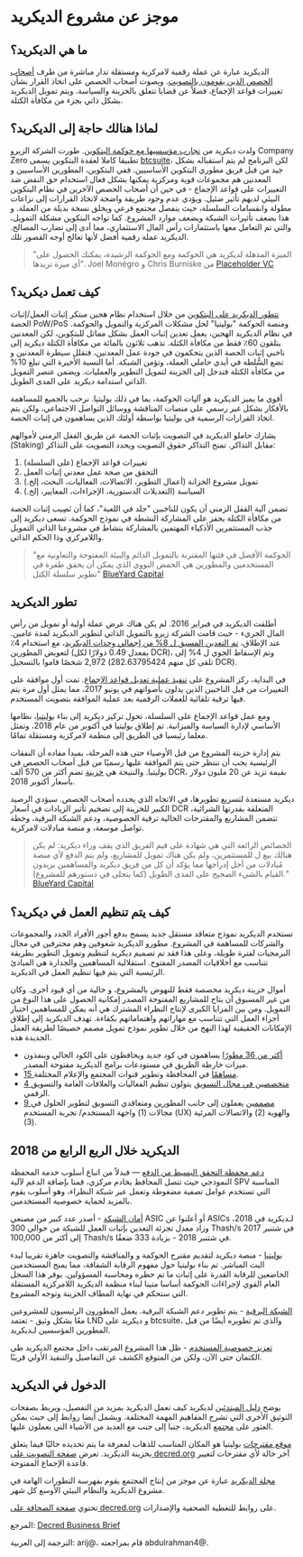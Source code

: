 # موجز عن مشروع الديكريد

## ما هي الديكريد؟

الديكريد عبارة عن عملة رقمية لامركزية ومستقلة تدار مباشرة من طرف [أصحاب الحصص الذين يقومون بالتصويت](https://docs.decred.org/governance/overview/). ويصوت أصحاب الحصص على اتخاذ القرار بشأن تغييرات قواعد الإجماع، فضلاً عن قضايا تتعلق بالخزينة والسياسة. ويتم تمويل الديكريد بشكل ذاتي بجزء من مكافأة الكتلة.

## لماذا هنالك حاجة إلى الديكريد؟

ولدت ديكريد من [تجارب مؤسسيها مع حوكمة البتكوين](https://blog.companyzero.com/2015/11/bitcoins-biggest-challenges/). طورت الشركة الزيرو Company Zero تطبيقا كاملا لعقدة البتكوين يسمى [btcsuite](https://github.com/btcsuite/)، لكن البرنامج لم يتم استقباله بشكل جيد من قبل فريق مطوري البتكوين الأساسيين. ففي البتكوين، المطورين الأساسيين و المعدنين  هم مجموعات قوية ومركزية يمكنها بشكل فعال استخدام حق النقض ضد التغييرات على قواعد الإجماع - في حين أن أصحاب الحصص الآخرين في نظام البتكوين البيئي لديهم تأثير ضئيل. ويؤدي عدم وجود طريقة واضحة لاتخاذ القرارات إلى نزاعات مطولة وانقسامات السلسلة، حيث  ينفصل مجتمع فرعي ويخلق نسخة بديلة من العملة. و هذا يضعف تأثيرات الشبكة ويضعف موارد المشروع. كما تواجه البتكوين مشكلة التمويل، والتي تم التعامل معها باستثمارات رأس المال الاستثماري، مما أدى إلى تضارب المصالح. الديكريد عملة رقمية أفضل لأنها تعالج أوجه القصور تلك.

> "الميزة المذهلة لديكريد هي الحوكمة ومع الحوكمة الرشيدة، يمكنك الحصول على أي ميزة تريدها". Joel Monégro و Chris Burniske من [Placeholder VC](https://www.placeholder.vc/blog/2018/5/12/decred-investment-thesis)

## كيف تعمل ديكريد؟

[تتطور الديكريد على البتكوين](https://blog.companyzero.com/2015/12/iterating-bitcoin/) من خلال استخدام نظام هجين مبتكر إثبات العمل/إثبات الحصة PoW/PoS ومنصة الحوكمة "بوليتيا" لحل مشكلات المركزية والتمويل والحوكمة. في نظام الديكريد الهجين، يعمل تعدين إثبات العمل بشكل مماثل للبتكوين، لكن المعدنين يتلقون 60٪ فقط من مكافأة الكتلة. تذهب ثلاثون بالمائة من مكافأة الكتلة ديكريد إلى ناخبي إثبات الحصة الذين يتحكمون في جودة عمل المعدنين، فتقلل سيطرة المعدنين و تضع السُّلطة في أيدي حاملي العملة، وتؤمن الشبكة. أما النسبة الأخيرة التي تبلغ 10% من مكافأة الكتلة فتدخل إلى الخزينة لتمويل التطوير والعمليات. ويضمن عنصر التمويل الذاتي استدامة ديكريد على المدى الطويل.

أقوى ما يميز الديكريد هو آليات الحوكمة، بما في ذلك بوليتيا. نرحب بالجميع للمساهمة بالأفكار بشكل غير رسمي على منصات المناقشة ووسائل التواصل الاجتماعي، ولكن يتم اتخاذ القرارات الرسمية في بوليتيا بواسطة أولئك الذين يساهمون في إثبات الحصة.

يشارك حاملو الديكريد في التصويت بإثبات الحصة عن طريق القفل الزمني لأموالهم (Staking) مقابل التذاكر. تمنح التذاكر حقوق التصويت  ويحدد التصويت على التذاكر:

1. تغييرات قواعد الإجماع (على السلسلة)
2. التحقق من صحة عمل معدني إثبات العمل
3. تمويل مشروع الخزانة (أعمال التطوير، الاتصالات، الفعاليات، البحث، إلخ.)
4. السياسة (التعديلات الدستورية، الإجراءات، المعايير، إلخ.)

تضمن آلية القفل الزمني أن يكون للناخبين "جلد في اللعبة"، كما أن نَصِيب إثبات الحصة من مكافأة الكتلة يحفز على المشاركة النشطة في نموذج الحوكمة. تسعى ديكريد إلى جذب المستثمرين الأذكياء المهتمين بالمشاركة بنشاط في مشروعنا الذاتي التمويل واللامركزي وذا الحكم الذاتي.

> "الحوكمة الأفضل في فئتها المقترنة بالتمويل الدائم والبيئة المفتوحة والتعاونية مع المستخدمين والمطورين هي الحمض النووي الذي يمكن أن يحقق طفرة في تطوير سلسلة الكتل" [BlueYard Capital](https://medium.com/@BlueYard/decred-82b284b4a795)

## تطور الديكريد

أطلقت الديكريد في فبراير 2016. لم يكن هناك عرض عملة أولية أو تمويل من رأس المال الجريء - حيث قامت الشركة زيرو بالتمويل الذاتي لتطوير الديكريد لمدة عامين. عند الإطلاق، [تم التعدين المسبق ل 8% من إجمالي وحدات الديكريد](https://docs.decred.org/faq/general/)، مع استخدام 4٪ لتعويض المطورين (بمعدل 0.49 دولارًا لكل DCR)، وتم الإسقاط الجوي ل 4% إلى 2,972 ​​شخصًا قاموا بالتسجيل (تلقى كل منهم 282.63795424 DCR).

في البداية، ركز المشروع على [تنفيذ عملية تعديل قواعد الإجماع](https://docs.decred.org/getting-started/user-guides/agenda-voting/). تمت أول موافقة على التغييرات  من قبل الناخبين الذين يدلون بأصواتهم في يونيو 2017، مما يمثل أول مرة يتم فيها ترقية تلقائية للعملات الرقمية بعد عملية الموافقة بتصويت المستخدم.

ومع عمل قواعد الإجماع على السلسلة، تحول تركيز ديكريد إلى بناء [بوليتيا](https://docs.decred.org/governance/politeia/overview/)، نظامها الأساسي لإدارة السياسة والميزانية. تم إطلاق بوليتيا في أكتوبر من عام 2018، وتمثل معلما رئيسيا في الطريق إلى منظمة لامركزية ومستقلة تمامًا.

يتم إدارة خزينة المشروع من قبل الأوصياء حتى هذه المرحلة، بمبدأ مفاده أن  النفقات الرئيسية يجب أن تنتظر حتى يتم الموافقة عليها رسميًا من قبل أصحاب الحصص في بوليتيا. والنتيجة هي [خزينة](https://dcrdata.decred.org/address/Dcur2mcGjmENx4DhNqDctW5wJCVyT3Qeqkx) تضم أكثر من 570 ألف DCR، بقيمة تزيد عن 20 مليون دولار بأسعار أكتوبر 2018.

ديكريد مستعدة لتسريع تطويرها، في الاتجاه الذي يحدده أصحاب الحصص. سيؤدي الرصيد الكبير للخزينة إلى تضخيم تأثير الزيادات في أسعار DCR المتعلقة بقدرتها الشرائية، تتضمن المشاريع والمقترحات الحالية ترقية الخصوصية، ودعم الشبكة البرقية، وخطة تواصل موسعة، و منصة مبادلات لامركزية.

> الخصائص الرائعة التي هي شهادة على قيم الفريق الذي يقف وراء ديكريد: لم يكن هنالك بيع ل للمستثمرين، ولم يكن هناك تمويل للمشاريع، ولم يتم الدفع لأي منصة مُبادلات من أجل إدراجها مما يؤكد أن كل من فريق ديكريد والمساهمين يريدون القيام بالشيء الصحيح على المدى الطويل (كما يتجلى في دستورهم للمشروع)." [BlueYard Capital](https://medium.com/@BlueYard/decred-82b284b4a795)

## كيف يتم تنظيم العمل في ديكريد؟

تستخدم الديكريد نموذج متعاقد مستقل جديد يسمح بدفع أجور الأفراد الجدد والمجموعات والشركات للمساهمة في المشروع. مطورو الديكريد شغوفين وهم محترفين في مجال البرمجيات لفترة طويلة، وعلى هذا فقد تم تصميم ديكريد لتنظيم وتمويل التطوير بطريقة تتناسب مع أخلاقيات المصدر المفتوح. استقلالية المساهمين والجدارة هي المبادئ الرئيسية التي يتم فيها تنظيم العمل في الديكريد.

أموال خزينة ديكريد مخصصة فقط للنهوض بالمشروع، و خالية من أي قيود أخرى. وكان من غير المسبوق أن يتاح للمشاريع المفتوحة المصدر إمكانية الحصول على هذا النوع من التمويل. ومن بين المزايا الكبرى لإنتاج النظراء المشترك هي أنه يمكن للمساهمين اختيار أجزاء العمل التي تتناسب مع مهاراتهم واهتماماتهم بكفاءة. تهدف الديكريد إلى إطلاق الإمكانات الحقيقية لهذا النهج من خلال تطوير نموذج تمويل مصمم خصيصًا لطريقة العمل الجديدة هذه.

* [أكثر من 36 مطورًا](https://decred.org/contributors/#development) يساهمون في كود جديد ويحافظون على الكود الحالي وينفذون ميزات خارطة الطريق في مستودعات برامج الديكريد مفتوحة المصدر.
* [15 مساهمًا](https://decred.org/contributors/#community) في المحافظة وتطوير قنوات المجتمع والإعلام المختلفة.
* [4 متخصصين في مجال التسويق](https://decred.org/contributors/#marketing) يتولون تنظيم الفعاليات والعلاقات العامة والتسويق الرقمي.
* [9 مصممين](https://decred.org/contributors/#design) يعملون إلى جانب المطورين ومتعاقدي التسويق لتطوير الحلول في مجالات (1) واجهة المستخدم/ تجربة المستخدم (UX) والهوية (2) والاتصالات المرئية (3).

## الديكريد خلال الربع الرابع من 2018

[دعم محفظة التحقق البسيط من الدفع](https://github.com/decred/dcrwallet/issues/1000) — فبدلاً من اتباع أسلوب خدمة المحفظة النموذجي حيث تتصل المحافظ بخادم مركزي، قمنا بإضافة الدعم لآلية SPV المناسبة التي تستخدم عوامل تصفية مضغوطة وتعمل عبر شبكة النظراء، وهو أسلوب يقوم بالمزيد لحماية خصوصية المستخدمين.

[أمان الشبكة](https://btcmanager.com/hardware-companies-are-launching-dedicated-asic-miners-for-decred) - أصدر عدد كبير من مصنعي ASIC أو أعلنوا عن ASICs لـديكريد في 2018، وزاد معدل تجزئة التعدين بإثبات العمل للشبكة من حوالي 300 Thash/s في شتنبر 2017 إلى أكثر من 100,000 Thash/s في شتنبر 2018 - بزيادة 333 ضعفًا.

[بوليتيا](https://blog.decred.org/2018/10/15/Politeia-in-Production/) -  منصة ديكريد لتقديم مقترح الحوكمة و والمناقشة والتصويت جاهزة تقريبا لبدء البث المباشر. تم بناء بوليتيا حول مفهوم الرقابة الشفافة، مما يمنح المستخدمين الخاضعين للرقابة القدرة على إثبات ما تم حظره ومحاسبة المسؤولين. يوفر هذا السجل العام القوي لإجراءَات الحوكمة أساسا متينا لبناء منظمة الديكريد اللامركزية المستقلة التي ستحكم في نهاية المطاف الخزينة وتوجه المشروع.

[الشبكة البرقية](https://github.com/decred/dcrlnd) - يتم تطوير دعم الشبكة البرقية. يعمل المطورون الرئيسيون للمشروعين معًا بشكل وثيق - تعتمد LND و ديكريد على btcsuite، والذي تم تطويره أيضًا من قبل المطورين المؤسسين لـديكريد.

[تعزيز خصوصية المستخدم](https://blog.decred.org/2019/08/28/Iterating-Privacy/) - ظل هذا المشروع المرتقب داخل مجتمع الديكريد طي الكتمان حتى الآن، ولكن من المتوقع الكشف عن التفاصيل والتنفيذ الأولي قريبًا.

## الدخول في الديكريد

يوضح [دليل المبتدئين](https://docs.decred.org/getting-started/beginner-guide/) لديكريد كيف تعمل الديكريد بمزيد من التفصيل، ويربط بصفحات التوثيق الأخرى التي تشرح المفاهيم المهمة المختلفة. ويشمل أيضا روابط إلى حيث يمكن العثور على [مجتمع](https://decred.org/community/) الديكريد، جنبا إلى جنب مع العديد من الأشياء التي يعملون عليها.

[موقع مقترحات](https://proposals.decred.org/) بوليتيا هو المكان المناسب للذهاب لمعرفة ما يتم تحديده حاليًا فيما يتعلق بخزينة الديكريد. تعرض [صفحة التصويت على decred.org](https://voting.decred.org/) آخر حالة لأي مقترحات لتغيير قاعدة الإجماع المفتوحة.

[مجلة الديكريد](https://xaur.github.io/decred-news/) عبارة عن موجز من إنتاج المجتمع يقوم بفهرسة التطورات الهامة في مشروع الديكريد والنظام البيئي الأوسع كل شهر.

تحتوي [صفحة الصحافة على decred.org](https://decred.org/press/) على روابط للتغطية الصحفية والإصدارات.

المرجع: [Decred Business Brief](https://decred.org/brief/#)

الترجمة إلى العربية: arij@، قام بمراجعته abdulrahman4@.
